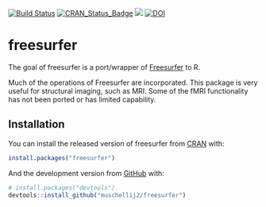 
[![Build
Status](https://travis-ci.org/muschellij2/freesurfer.svg?branch=master)](https://travis-ci.org/muschellij2/freesurfer)
[![CRAN\_Status\_Badge](https://www.r-pkg.org/badges/version/freesurfer)](https://cran.r-project.org/package=freesurfer)
[![](https://cranlogs.r-pkg.org/badges/grand-total/freesurfer)](https://cran.r-project.org/package=freesurfer)
[![DOI](https://zenodo.org/badge/67370835.svg)](https://zenodo.org/badge/latestdoi/67370835)

<!-- README.md is generated from README.Rmd. Please edit that file -->

# freesurfer

The goal of freesurfer is a port/wrapper of
[Freesurfer](https://surfer.nmr.mgh.harvard.edu) to R.

Much of the operations of Freesurfer are incorporated. This package is
very useful for structural imaging, such as MRI. Some of the fMRI
functionality has not been ported or has limited capability.

## Installation

You can install the released version of freesurfer from
[CRAN](https://CRAN.R-project.org) with:

``` r
install.packages("freesurfer")
```

And the development version from [GitHub](https://github.com/) with:

``` r
# install.packages("devtools")
devtools::install_github("muschellij2/freesurfer")
```
